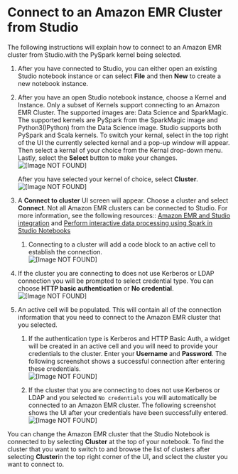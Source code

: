 # Connect to an Amazon EMR Cluster from Studio<a name="studio-notebooks-emr-cluster-connect"></a>

The following instructions will explain how to connect to an Amazon EMR cluster from Studio\.with the PySpark kernel being selected\. 

1. After you have connected to Studio, you can either open an existing Studio notebook instance or can select **File** and then **New** to create a new notebook instance\. 

1. After you have an open Studio notebook instance, choose a Kernel and Instance\. Only a subset of Kernels support connecting to an Amazon EMR Cluster\. The supported images are: Data Science and SparkMagic\. The supported kernels are PySpark from the SparkMagic image and Python3\(IPython\) from the Data Science image\. Studio supports both PySpark and Scala kernels\. To switch your kernal, select in the top right of the UI the currently selected kernal and a pop\-up window will appear\. Then select a kernal of your choice from the Kernal drop\-down menu\. Lastly, select the **Select** button to make your changes\.   
![\[Image NOT FOUND\]](http://docs.aws.amazon.com/sagemaker/latest/dg/images/kernal-switcher.png)

   After you have selected your kernel of choice, select **Cluster**\.  
![\[Image NOT FOUND\]](http://docs.aws.amazon.com/sagemaker/latest/dg/images/cluster-button-on-toolbar-mod.png)

1. A **Connect to cluster** UI screen will appear\. Choose a cluster and select **Connect**\. Not all Amazon EMR clusters can be connected to Studio\. For more information, see the following resources:: [ Amazon EMR and Studio integration](https://docs.aws.amazon.com/sagemaker/latest/dg/studio-emr.html) and [Perform interactive data processing using Spark in Studio Notebooks](https://aws.amazon.com/blogs/machine-learning/amazon-sagemaker-studio-notebooks-backed-by-spark-in-amazon-emr/)

   1. Connecting to a cluster will add a code block to an active cell to establish the connection\.  
![\[Image NOT FOUND\]](http://docs.aws.amazon.com/sagemaker/latest/dg/images/cluster-discovery.png)

1.  If the cluster you are connecting to does not use Kerberos or LDAP connection you will be prompted to select credential type\. You can choose **HTTP basic authentication** or **No credential**\.   
![\[Image NOT FOUND\]](http://docs.aws.amazon.com/sagemaker/latest/dg/images/select-auth-type.png)

1. An active cell will be populated\. This will contain all of the connection information that you need to connect to the Amazon EMR cluster that you selected\. 

   1. If the authentication type is Kerberos and HTTP Basic Auth, a widget will be created in an active cell and you will need to provide your credentials to the cluster\. Enter your **Username** and **Password**\. The following screenshot shows a successful connection after entering these credentials\.   
![\[Image NOT FOUND\]](http://docs.aws.amazon.com/sagemaker/latest/dg/images/code-injection.png)

   1. If the cluster that you are connecting to does not use Kerberos or LDAP and you selected `No credentials` you will automatically be connected to an Amazon EMR cluster\. The following screenshot shows the UI after your credentials have been successfully entered\.   
![\[Image NOT FOUND\]](http://docs.aws.amazon.com/sagemaker/latest/dg/images/successfully-connect-to-cluster-no-auth.png)

You can change the Amazon EMR cluster that the Studio Notebook is connected to by selecting **Cluster** at the top of your notebook\. To find the cluster that you want to switch to and browse the list of clusters after selecting **Cluster**in the top right corner of the UI, and sclect the cluster you want to connect to\.